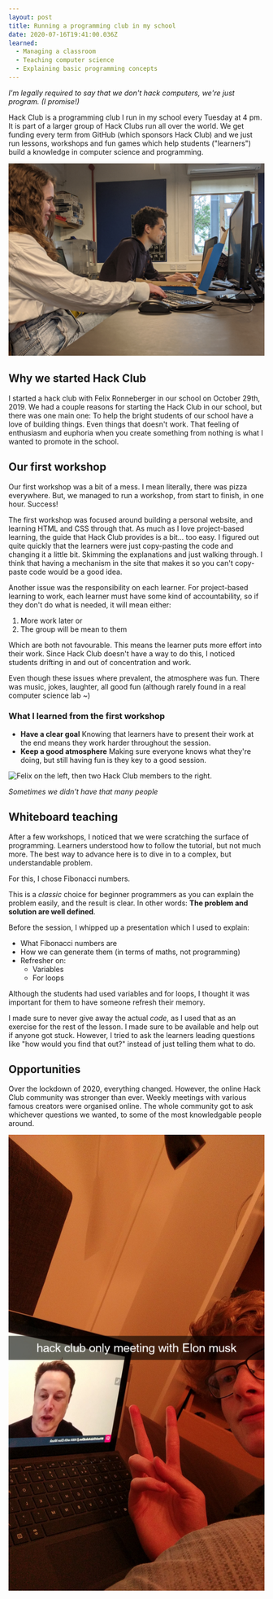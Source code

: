 ```yaml
---
layout: post
title: Running a programming club in my school
date: 2020-07-16T19:41:00.036Z
learned:
  - Managing a classroom
  - Teaching computer science
  - Explaining basic programming concepts
---
```


*I'm legally required to say that we don't hack computers, we're just program. (I promise!)*

Hack Club is a programming club I run in my school every Tuesday at 4 pm. It is part of a larger group of Hack Clubs run all over the world. We get funding every term from GitHub (which sponsors Hack Club) and we just run lessons, workshops and fun games which help students ("learners") build a knowledge in computer science and programming.

![One of the later hackclub meetings](/assets/hackclub/meeting.jpg)

## Why we started Hack Club

I started a hack club with Felix Ronneberger in our school on October 29th, 2019. We had a couple reasons for starting the Hack Club in our school, but there was one main one: To help the bright students of our school have a love of building things. Even things that doesn't work. That feeling of enthusiasm and euphoria when you create something from nothing is what I wanted to promote in the school.

## Our first workshop

Our first workshop was a bit of a mess. I mean literally, there was pizza everywhere. But, we managed to run a workshop, from start to finish, in one hour. Success!

The first workshop was focused around building a personal website, and learning HTML and CSS through that. As much as I love project-based learning, the guide that Hack Club provides is a bit... too easy. I figured out quite quickly that the learners were just copy-pasting the code and changing it a little bit. Skimming the explanations and just walking through. I think that having a mechanism in the site that makes it so you can't copy-paste code would be a good idea.

Another issue was the responsibility on each learner. For project-based learning to work, each learner must have some kind of accountability, so if they don't do what is needed, it will mean either:

1. More work later or
2. The group will be mean to them

Which are both not favourable. This means the learner puts more effort into their work. Since Hack Club doesn't have a way to do this, I noticed students drifting in and out of concentration and work.

Even though these issues where prevalent, the atmosphere was fun. There was music, jokes, laughter, all good fun (although rarely found in a real computer science lab ~)

### What I learned from the first workshop

* **Have a clear goal**
  Knowing that learners have to present their work at the end means they work harder throughout the session.
* **Keep a good atmosphere**
  Making sure everyone knows what they're doing, but still having fun is they key to a good session.

![Felix on the left, then two Hack Club members to the right.](/assets/hackclub/a-few-people.jpg)

_Sometimes we didn't have that many people_

## Whiteboard teaching

After a few workshops, I noticed that we were scratching the surface of programming. Learners understood how to follow the tutorial, but not much more. The best way to advance here is to dive in to a complex, but understandable problem.

For this, I chose Fibonacci numbers.

This is a _classic_ choice for beginner programmers as you can explain the problem easily, and the result is clear. In other words: **The problem and solution are well defined**.

Before the session, I whipped up a presentation which I used to explain:

* What Fibonacci numbers are
* How we can generate them (in terms of maths, not programming)
* Refresher on:
  * Variables
  * For loops

Although the students had used variables and for loops, I thought it was important for them to have someone refresh their memory.

I made sure to never give away the actual *code*, as I used that as an exercise for the rest of the lesson. I made sure to be available and help out if anyone got stuck. However, I tried to ask the learners leading questions like "how would you find that out?" instead of just telling them what to do.

## Opportunities
Over the lockdown of 2020, everything changed. However, the online Hack Club community was stronger than ever. Weekly meetings with various famous creators were organised online. The whole community got to ask whichever questions we wanted, to some of the most knowledgable people around.

![Hack Club-exclusive meeting with Elon Musk (ft. me in my bed)](/assets/hackclub/elon-musk.jpg)
